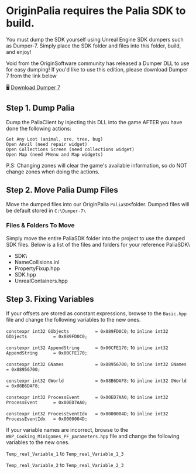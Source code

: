 # OriginPalia requires the Palia SDK to build.
You must dump the SDK yourself using Unreal Engine SDK dumpers such as Dumper-7.
Simply place the SDK folder and files into this folder, build, and enjoy!

Void from the OriginSoftware community has released a Dumper DLL to use for easy dumping!
If you'd like to use this edition, please download Dumper 7 from the link below

🖥️ [Download Dumper 7](https://github.com/Wimberton/OriginPalia/blob/main/PaliaSDK/Dumper7_V3.dll)

## Step 1. Dump Palia
Dump the PaliaClient by injecting this DLL into the game AFTER you have done the following actions:
```
Get Any Loot (animal, ore, tree, bug)
Open Anvil (need repair widget)
Open Collections Screen (need collections widget)
Open Map (need PMenu and Map widgets)
```
P.S: Changing zones will clear the game's available information, so do NOT change zones when doing the actions.

## Step 2. Move Palia Dump Files
Move the dumped files into our OriginPalia `PaliaSDK`folder.
Dumped files will be default stored in `C:\Dumper-7\`

### Files & Folders To Move
Simply move the entire PaliaSDK folder into the project to use the dumped SDK files. Below is a list of the files and folders for your reference
PaliaSDK\
- SDK\
-  NameCollisions.inl
-  PropertyFixup.hpp
-  SDK.hpp
-  UnrealContainers.hpp


## Step 3. Fixing Variables
If your offsets are stored as constant expressions, browse to the `Basic.hpp` file and change the following variables to the new ones.

`constexpr int32 GObjects          = 0x089FD0C0;` to `inline int32 GObjects          = 0x089FD0C0;`

`constexpr int32 AppendString      = 0x00CFE170;` to `inline int32 AppendString      = 0x00CFE170;`

`constexpr int32 GNames            = 0x08956700;` to `inline int32 GNames            = 0x08956700;`

`constexpr int32 GWorld            = 0x08B6DAF8;` to `inline int32 GWorld            = 0x08B6DAF8;`

`constexpr int32 ProcessEvent      = 0x00ED7AA0;` to `inline int32 ProcessEvent      = 0x00ED7AA0;`

`constexpr int32 ProcessEventIdx   = 0x0000004D;` to `inline int32 ProcessEventIdx   = 0x0000004D;`

If your variable names are incorrect, browse to the `WBP_Cooking_Minigames_PF_parameters.hpp` file and change the following variables to the new ones.

`Temp_real_Variable_1` to `Temp_real_Variable_1_3`

`Temp_real_Variable_2` to `Temp_real_Variable_2_3`

